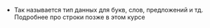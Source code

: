 - Так называется тип данных для букв, слов, предложений и тд. Подробнее про строки позже в этом курсе